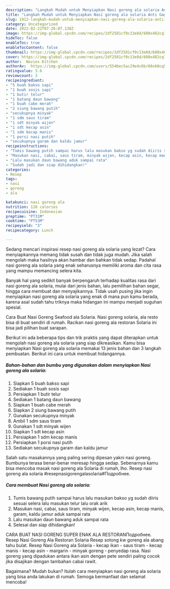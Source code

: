 ```yaml
---
description: "Langkah Mudah untuk Menyiapkan Nasi goreng ala solaria Anti Gagal"
title: "Langkah Mudah untuk Menyiapkan Nasi goreng ala solaria Anti Gagal"
slug: 1912-langkah-mudah-untuk-menyiapkan-nasi-goreng-ala-solaria-anti-gagal
category: Uncategorized
date: 2022-02-22T07:26:07.138Z
image: https://img-global.cpcdn.com/recipes/2df2581cf0c13e8d/680x482cq70/nasi-goreng-ala-solaria-foto-resep-utama.jpg
hideToc: false
enableToc: true
enableTocContent: false
thumbnail: https://img-global.cpcdn.com/recipes/2df2581cf0c13e8d/680x482cq70/nasi-goreng-ala-solaria-foto-resep-utama.jpg
cover: https://img-global.cpcdn.com/recipes/2df2581cf0c13e8d/680x482cq70/nasi-goreng-ala-solaria-foto-resep-utama.jpg
author:  Novies Kitchen
authorAv:  https://img-global.cpcdn.com/users/5546ec5ac29e4c6b/60x60cq50/avatar.jpg
ratingvalue: 3.6
reviewcount: 3
recipeingredient:
- "5 buah bakso sapi"
- "1 buah sosis sapi"
- "1 butir telur"
- "1 batang daun bawang"
- "1 buah cabe merah"
- "2 siung bawang putih"
- "secukupnya minyak"
- "1 sdm saus tiram"
- "1 sdt minyak wijen"
- "1 sdt kecap asin"
- "1 sdm kecap manis"
- "1 porsi nasi putih"
- "secukupnya garam dan kaldu jamur"
recipeinstructions:
- "Tumis bawang putih sampai harus lalu masukan bakso yg sudah diiris sesuai selera lalu masukan telur lalu orak arik"
- "Masukan nasi, cabai, saus tiram, minyak wijen, kecap asin, kecap manis, garam, kaldu jamur aduk sampai rata"
- "Lalu masukan daun bawang aduk sampai rata"
- "Sudah jadi dan siap dihidangkan!"
categories:
- Resep
tags:
- nasi
- goreng
- ala

katakunci: nasi goreng ala 
nutrition: 128 calories
recipecuisine: Indonesian
preptime: "PT31M"
cooktime: "PT53M"
recipeyield: "3"
recipecategory: Lunch

---
```



Sedang mencari inspirasi resep nasi goreng ala solaria yang lezat? Cara menyiapkannya memang tidak susah dan tidak juga mudah. Jika salah mengolah maka hasilnya akan hambar dan bahkan tidak sedap. Padahal nasi goreng ala solaria yang enak seharusnya memiliki aroma dan cita rasa yang mampu memancing selera kita.


Banyak hal yang sedikit banyak berpengaruh terhadap kualitas rasa dari nasi goreng ala solaria, mulai dari jenis bahan, lalu pemilihan bahan segar, hingga cara membuat dan menyajikannya. Tidak usah pusing jika ingin menyiapkan nasi goreng ala solaria yang enak di mana pun kamu berada, karena asal sudah tahu triknya maka hidangan ini mampu menjadi suguhan spesial.

Cara Buat Nasi Goreng Seafood ala Solaria. Nasi goreng solaria, ala resto bisa di buat sendiri di rumah. Racikan nasi goreng ala restoran Solaria ini bisa jadi pilihan buat sarapan.


Berikut ini ada beberapa tips dan trik praktis yang dapat diterapkan untuk mengolah nasi goreng ala solaria yang siap dikreasikan. Kamu bisa menyiapkan Nasi goreng ala solaria memakai 13 jenis bahan dan 3 langkah pembuatan. Berikut ini cara untuk membuat hidangannya.

<!--inarticleads1-->

##### Bahan-bahan dan bumbu yang digunakan dalam menyiapkan Nasi goreng ala solaria:

1. Siapkan 5 buah bakso sapi
1. Sediakan 1 buah sosis sapi
1. Persiapkan 1 butir telur
1. Sediakan 1 batang daun bawang
1. Siapkan 1 buah cabe merah
1. Siapkan 2 siung bawang putih
1. Gunakan secukupnya minyak
1. Ambil 1 sdm saus tiram
1. Gunakan 1 sdt minyak wijen
1. Siapkan 1 sdt kecap asin
1. Persiapkan 1 sdm kecap manis
1. Persiapkan 1 porsi nasi putih
1. Sediakan secukupnya garam dan kaldu jamur


Salah satu masakannya yang paling sering dipesan yakni nasi goreng. Bumbunya terasa benar-benar meresap hingga sedap. Sebenarnya kamu bisa mencoba masak nasi goreng ala Solaria di rumah, lho. Resep nasi goreng ala solaria #resepnasigorengalasolaria#Подробнее. 

<!--inarticleads2-->

##### Cara membuat Nasi goreng ala solaria:

1. Tumis bawang putih sampai harus lalu masukan bakso yg sudah diiris sesuai selera lalu masukan telur lalu orak arik
1. Masukan nasi, cabai, saus tiram, minyak wijen, kecap asin, kecap manis, garam, kaldu jamur aduk sampai rata
1. Lalu masukan daun bawang aduk sampai rata
1. Selesai dan siap dihidangkan!

CARA BUAT NASI GORENG SUPER ENAK ALA RESTORANПодробнее. Resep Nasi Goreng Ala Restoran Solaria Resep sotong kw goreng ala abang tahu bulat. Resep Nasi Goreng ala Solaria - kecap ikan - saus tiram - kecap manis - kecap asin - margarin - minyak goreng - penyedap rasa. Nasi goreng yang dipadukan antara ikan asin dengan pete sendiri paling cocok jika disajikan dengan tambahan cabai rawit. 

Bagaimana? Mudah bukan? Itulah cara menyiapkan nasi goreng ala solaria yang bisa anda lakukan di rumah. Semoga bermanfaat dan selamat mencoba!
